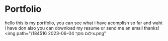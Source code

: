# Portfolio
hello this is my portfolio,
you can see what i have acomplish so far and waht i have don also you can download my resume or send me an email thanks!
<img path="/צילום מסך 2023-06-04 184516.png"
